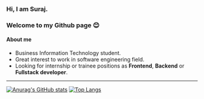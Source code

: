 ### Hi, I am Suraj.
### Welcome to my Github page 😊 

#### About me 
* Business Information Technology student.
* Great interest to work in software engineering field. 
* Looking for internship or trainee positions as **Frontend**, **Backend** or **Fullstack developer**. 
---

[![Anurag's GitHub stats](https://github-readme-stats.vercel.app/api?username=mishrasur7)](https://github.com/anuraghazra/github-readme-stats) [![Top Langs](https://github-readme-stats.vercel.app/api/top-langs/?username=mishrasur7)](https://github.com/anuraghazra/github-readme-stats)





<!--
**mishrasur7/mishrasur7** is a ✨ _special_ ✨ repository because its `README.md` (this file) appears on your GitHub profile.

Here are some ideas to get you started:

- 🔭 I’m currently working on ...
- 🌱 I’m currently learning ...
- 👯 I’m looking to collaborate on ...
- 🤔 I’m looking for help with ...
- 💬 Ask me about ...
- 📫 How to reach me: ...
- 😄 Pronouns: ...
- ⚡ Fun fact: ...
-->
